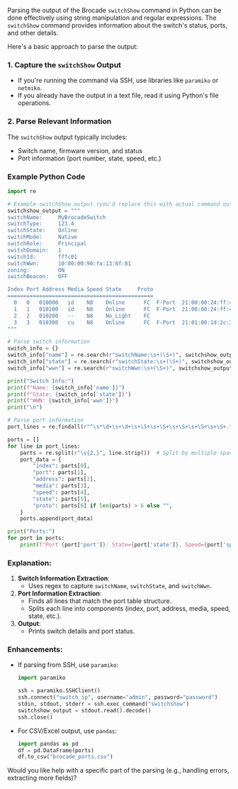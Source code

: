 Parsing the output of the Brocade `switchShow` command in Python can be done effectively using string manipulation and regular expressions. The `switchShow` command provides information about the switch's status, ports, and other details.

Here's a basic approach to parse the output:

### 1. **Capture the `switchShow` Output**
   - If you're running the command via SSH, use libraries like `paramiko` or `netmiko`.
   - If you already have the output in a text file, read it using Python's file operations.

### 2. **Parse Relevant Information**
   The `switchShow` output typically includes:
   - Switch name, firmware version, and status
   - Port information (port number, state, speed, etc.)

### Example Python Code
```python
import re

# Example switchShow output (you'd replace this with actual command output or file read)
switchshow_output = """
switchName:     MyBrocadeSwitch
switchType:     123.4
switchState:    Online
switchMode:     Native
switchRole:     Principal
switchDomain:   1
switchId:       fffc01
switchWwn:      10:00:00:90:fa:13:6f:81
zoning:         ON
switchBeacon:   OFF

Index Port Address Media Speed State     Proto
==============================================
  0   0   010000   id    N8    Online      FC  F-Port  21:00:00:24:ff:44:4e:71
  1   1   010100   id    N8    Online      FC  F-Port  21:00:00:24:ff:44:4e:72
  2   2   010200   --    N8    No_Light    FC
  3   3   010300   cu    N8    Online      FC  F-Port  21:01:00:1d:2c:3a:4b:5c
"""

# Parse switch information
switch_info = {}
switch_info["name"] = re.search(r"switchName:\s+(\S+)", switchshow_output).group(1)
switch_info["state"] = re.search(r"switchState:\s+(\S+)", switchshow_output).group(1)
switch_info["wwn"] = re.search(r"switchWwn:\s+(\S+)", switchshow_output).group(1)

print("Switch Info:")
print(f"Name: {switch_info['name']}")
print(f"State: {switch_info['state']}")
print(f"WWN: {switch_info['wwn']}")
print("\n")

# Parse port information
port_lines = re.findall(r"^\s*\d+\s+\d+\s+\S+\s+\S+\s+\S+\s+\S+\s+\S+.*$", switchshow_output, re.MULTILINE)

ports = []
for line in port_lines:
    parts = re.split(r"\s{2,}", line.strip())  # Split by multiple spaces
    port_data = {
        "index": parts[0],
        "port": parts[1],
        "address": parts[2],
        "media": parts[3],
        "speed": parts[4],
        "state": parts[5],
        "proto": parts[6] if len(parts) > 6 else "",
    }
    ports.append(port_data)

print("Ports:")
for port in ports:
    print(f"Port {port['port']}: State={port['state']}, Speed={port['speed']}, Proto={port['proto']}")
```

### Explanation:
1. **Switch Information Extraction**:
   - Uses regex to capture `switchName`, `switchState`, and `switchWwn`.
2. **Port Information Extraction**:
   - Finds all lines that match the port table structure.
   - Splits each line into components (index, port, address, media, speed, state, etc.).
3. **Output**:
   - Prints switch details and port status.

### Enhancements:
- If parsing from SSH, use `paramiko`:
  ```python
  import paramiko

  ssh = paramiko.SSHClient()
  ssh.connect("switch_ip", username="admin", password="password")
  stdin, stdout, stderr = ssh.exec_command("switchshow")
  switchshow_output = stdout.read().decode()
  ssh.close()
  ```
- For CSV/Excel output, use `pandas`:
  ```python
  import pandas as pd
  df = pd.DataFrame(ports)
  df.to_csv("brocade_ports.csv")
  ```

Would you like help with a specific part of the parsing (e.g., handling errors, extracting more fields)?
